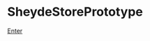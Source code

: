 # SheydeStorePrototype
[Enter](https://a0def85c-bfbb-40be-a8db-45138d59f211-00-3tk901ii68yz4.picard.replit.dev:3000/)
